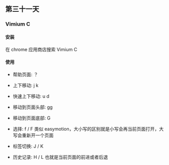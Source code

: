 ## 第三十一天

### Vimium C

#### 安装

在 chrome 应用商店搜索 Vimium C

#### 使用

- 帮助页面: ？

- 上下移动: j k

- 快速上下移动: u d

- 移动到页面头部: gg

- 移动到页面底部: G

- 选择: f / F 类似 easymotion，大小写的区别就是小写会再当前页面打开，大写会重新开一个页面

- 标签切换: J / K

- 历史记录: H / L 也就是当前页面的前进或者后退
